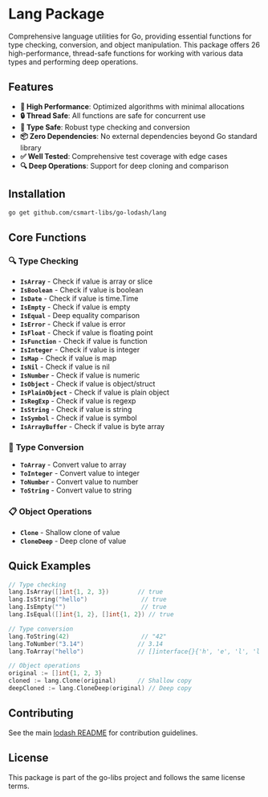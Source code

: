 # Lang Package

Comprehensive language utilities for Go, providing essential functions for type checking, conversion, and object manipulation. This package offers 26 high-performance, thread-safe functions for working with various data types and performing deep operations.

## Features

- **🚀 High Performance**: Optimized algorithms with minimal allocations
- **🔒 Thread Safe**: All functions are safe for concurrent use
- **🎯 Type Safe**: Robust type checking and conversion
- **📦 Zero Dependencies**: No external dependencies beyond Go standard library
- **✅ Well Tested**: Comprehensive test coverage with edge cases
- **🔍 Deep Operations**: Support for deep cloning and comparison

## Installation

```bash
go get github.com/csmart-libs/go-lodash/lang
```

## Core Functions

### 🔍 **Type Checking**
- **`IsArray`** - Check if value is array or slice
- **`IsBoolean`** - Check if value is boolean
- **`IsDate`** - Check if value is time.Time
- **`IsEmpty`** - Check if value is empty
- **`IsEqual`** - Deep equality comparison
- **`IsError`** - Check if value is error
- **`IsFloat`** - Check if value is floating point
- **`IsFunction`** - Check if value is function
- **`IsInteger`** - Check if value is integer
- **`IsMap`** - Check if value is map
- **`IsNil`** - Check if value is nil
- **`IsNumber`** - Check if value is numeric
- **`IsObject`** - Check if value is object/struct
- **`IsPlainObject`** - Check if value is plain object
- **`IsRegExp`** - Check if value is regexp
- **`IsString`** - Check if value is string
- **`IsSymbol`** - Check if value is symbol
- **`IsArrayBuffer`** - Check if value is byte array

### 🔄 **Type Conversion**
- **`ToArray`** - Convert value to array
- **`ToInteger`** - Convert value to integer
- **`ToNumber`** - Convert value to number
- **`ToString`** - Convert value to string

### 📋 **Object Operations**
- **`Clone`** - Shallow clone of value
- **`CloneDeep`** - Deep clone of value

## Quick Examples

```go
// Type checking
lang.IsArray([]int{1, 2, 3})        // true
lang.IsString("hello")               // true
lang.IsEmpty("")                     // true
lang.IsEqual([]int{1, 2}, []int{1, 2}) // true

// Type conversion
lang.ToString(42)                    // "42"
lang.ToNumber("3.14")               // 3.14
lang.ToArray("hello")               // []interface{}{'h', 'e', 'l', 'l', 'o'}

// Object operations
original := []int{1, 2, 3}
cloned := lang.Clone(original)      // Shallow copy
deepCloned := lang.CloneDeep(original) // Deep copy
```

## Contributing

See the main [lodash README](../README.md) for contribution guidelines.

## License

This package is part of the go-libs project and follows the same license terms.